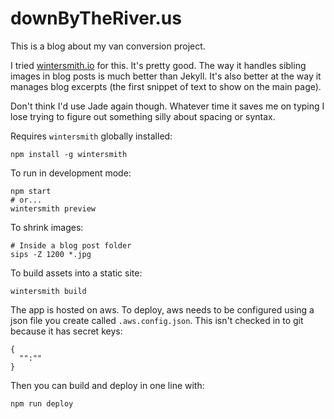 # downByTheRiver.us

This is a blog about my van conversion project.

I tried [wintersmith.io](wintersmith.io) for this. It's pretty good.
The way it handles sibling images in blog posts is much better than Jekyll. It's also better at the way it manages blog excerpts (the first snippet of text to show on the main page).

Don't think I'd use Jade again though. Whatever time it saves me on typing I lose trying to figure out something silly about spacing or syntax.

Requires `wintersmith` globally installed:

    npm install -g wintersmith

To run in development mode:

    npm start
    # or...
    wintersmith preview

To shrink images:

    # Inside a blog post folder
    sips -Z 1200 *.jpg

To build assets into a static site:

    wintersmith build

The app is hosted on aws. To deploy, aws needs to be configured using a json file you create called `.aws.config.json`. This isn't checked in to git because it has secret keys:

    {
      "":""
    }

Then you can build and deploy in one line with:

    npm run deploy

    

    